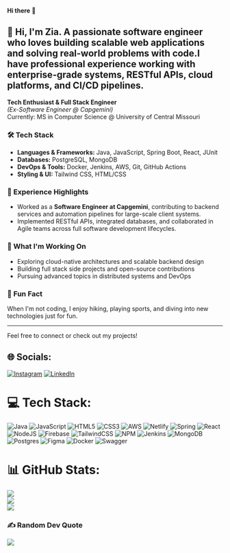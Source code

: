 **Hi there** 👋

## 👋 Hi, I'm Zia. A passionate software engineer who loves building scalable web applications and solving real-world problems with code.I have professional experience working with enterprise-grade systems, RESTful APIs, cloud platforms, and CI/CD pipelines.

**Tech Enthusiast & Full Stack Engineer**  
*(Ex-Software Engineer @ Capgemini)*  
Currently: MS in Computer Science @ University of Central Missouri

### 🛠️ Tech Stack
- **Languages & Frameworks:** Java, JavaScript, Spring Boot, React, JUnit
- **Databases:** PostgreSQL, MongoDB
- **DevOps & Tools:** Docker, Jenkins, AWS, Git, GitHub Actions
- **Styling & UI:** Tailwind CSS, HTML/CSS

### 💼 Experience Highlights
- Worked as a **Software Engineer at Capgemini**, contributing to backend services and automation pipelines for large-scale client systems.
- Implemented RESTful APIs, integrated databases, and collaborated in Agile teams across full software development lifecycles.

### 🚀 What I'm Working On
- Exploring cloud-native architectures and scalable backend design
- Building full stack side projects and open-source contributions
- Pursuing advanced topics in distributed systems and DevOps

### 🧠 Fun Fact
When I'm not coding, I enjoy hiking, playing sports, and diving into new technologies just for fun.

---

Feel free to connect or check out my projects!




## 🌐 Socials:
[![Instagram](https://img.shields.io/badge/Instagram-%23E4405F.svg?logo=Instagram&logoColor=white)](https://instagram.com/mohd.ziya.sabri) [![LinkedIn](https://img.shields.io/badge/LinkedIn-%230077B5.svg?logo=linkedin&logoColor=white)](https://linkedin.com/in/mohdziaulhaq) 

# 💻 Tech Stack:
![Java](https://img.shields.io/badge/java-%23ED8B00.svg?style=for-the-badge&logo=java&logoColor=white) ![JavaScript](https://img.shields.io/badge/javascript-%23323330.svg?style=for-the-badge&logo=javascript&logoColor=%23F7DF1E) ![HTML5](https://img.shields.io/badge/html5-%23E34F26.svg?style=for-the-badge&logo=html5&logoColor=white) ![CSS3](https://img.shields.io/badge/css3-%231572B6.svg?style=for-the-badge&logo=css3&logoColor=white) ![AWS](https://img.shields.io/badge/AWS-%23FF9900.svg?style=for-the-badge&logo=amazon-aws&logoColor=white) ![Netlify](https://img.shields.io/badge/netlify-%23000000.svg?style=for-the-badge&logo=netlify&logoColor=#00C7B7) ![Spring](https://img.shields.io/badge/spring-%236DB33F.svg?style=for-the-badge&logo=spring&logoColor=white) ![React](https://img.shields.io/badge/react-%2320232a.svg?style=for-the-badge&logo=react&logoColor=%2361DAFB) ![NodeJS](https://img.shields.io/badge/node.js-6DA55F?style=for-the-badge&logo=node.js&logoColor=white) ![Firebase](https://img.shields.io/badge/firebase-%23039BE5.svg?style=for-the-badge&logo=firebase) ![TailwindCSS](https://img.shields.io/badge/tailwindcss-%2338B2AC.svg?style=for-the-badge&logo=tailwind-css&logoColor=white) ![NPM](https://img.shields.io/badge/NPM-%23000000.svg?style=for-the-badge&logo=npm&logoColor=white) ![Jenkins](https://img.shields.io/badge/jenkins-%232C5263.svg?style=for-the-badge&logo=jenkins&logoColor=white) ![MongoDB](https://img.shields.io/badge/MongoDB-%234ea94b.svg?style=for-the-badge&logo=mongodb&logoColor=white) ![Postgres](https://img.shields.io/badge/postgres-%23316192.svg?style=for-the-badge&logo=postgresql&logoColor=white) 	![Figma](https://img.shields.io/badge/figma-%23F24E1E.svg?style=for-the-badge&logo=figma&logoColor=white) ![Docker](https://img.shields.io/badge/docker-%230db7ed.svg?style=for-the-badge&logo=docker&logoColor=white) ![Swagger](https://img.shields.io/badge/-Swagger-%23Clojure?style=for-the-badge&logo=swagger&logoColor=white)
# 📊 GitHub Stats:
![](https://github-readme-stats.vercel.app/api?username=mohdziaulhaq&theme=dark&hide_border=true&include_all_commits=false&count_private=false)<br/>
![](https://github-readme-streak-stats.herokuapp.com/?user=mohdziaulhaq&theme=dark&hide_border=true)<br/>
![](https://github-readme-stats.vercel.app/api/top-langs/?username=mohdziaulhaq&theme=dark&hide_border=true&include_all_commits=false&count_private=false&layout=compact)

### ✍️ Random Dev Quote
![](https://quotes-github-readme.vercel.app/api?type=horizontal&theme=radical)

<!-- Proudly created with GPRM ( https://gprm.itsvg.in ) -->
